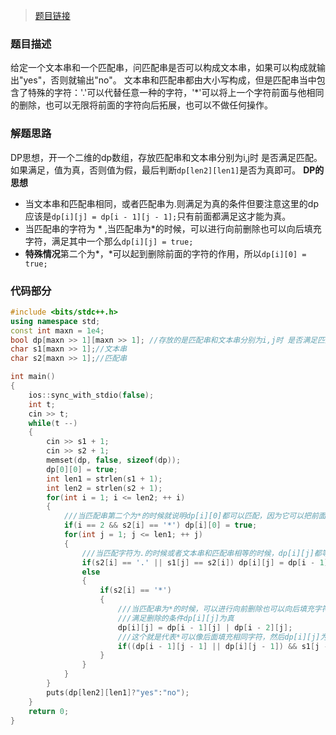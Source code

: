 
<!--more-->
> [题目链接](http://acm.hdu.edu.cn/showproblem.php?pid=6170)

### 题目描述 ###
给定一个文本串和一个匹配串，问匹配串是否可以构成文本串，如果可以构成就输出"yes"，否则就输出"no"。
文本串和匹配串都由大小写构成，但是匹配串当中包含了特殊的字符：'.'可以代替任意一种的字符，'*'可以将上一个字符前面与他相同的删除，也可以无限将前面的字符向后拓展，也可以不做任何操作。
### 解题思路 ###
DP思想，开一个二维的dp数组，存放匹配串和文本串分别为i,j时 是否满足匹配。如果满足，值为真，否则值为假，最后判断`dp[len2][len1]`是否为真即可。
**DP的思想**

- 当文本串和匹配串相同，或者匹配串为.则满足为真的条件但要注意这里的dp应该是`dp[i][j] = dp[i - 1][j - 1];`只有前面都满足这才能为真。
- 当匹配串的字符为 * ,当匹配串为*的时候，可以进行向前删除也可以向后填充字符，满足其中一个那么`dp[i][j] = true;`
- **特殊情况**第二个为*，*可以起到删除前面的字符的作用，所以`dp[i][0] = true;`

### 代码部分 ###
```cpp
#include <bits/stdc++.h>
using namespace std;
const int maxn = 1e4;
bool dp[maxn >> 1][maxn >> 1]; //存放的是匹配串和文本串分别为i,j时 是否满足匹配
char s1[maxn >> 1];//文本串
char s2[maxn >> 1];//匹配串

int main()
{
    ios::sync_with_stdio(false);
    int t;
    cin >> t;
    while(t --)
    {
        cin >> s1 + 1;
        cin >> s2 + 1;
        memset(dp, false, sizeof(dp));
        dp[0][0] = true;
        int len1 = strlen(s1 + 1);
        int len2 = strlen(s2 + 1);
        for(int i = 1; i <= len2; ++ i)
        {
            ///当匹配串第二个为*的时候就说明dp[i][0]都可以匹配，因为它可以把前面的字符给删掉
            if(i == 2 && s2[i] == '*') dp[i][0] = true;
            for(int j = 1; j <= len1; ++ j)
            {
                ///当匹配字符为.的时候或者文本串和匹配串相等的时候，dp[i][j]都等于前一个状态
                if(s2[i] == '.' || s1[j] == s2[i]) dp[i][j] = dp[i - 1][j - 1];
                else
                {
                    if(s2[i] == '*')
                    {
                        ///当匹配串为*的时候，可以进行向前删除也可以向后填充字符，满足其中一个那么dp[i][j] 都为真
                        ///满足删除的条件dp[i][j]为真
                        dp[i][j] = dp[i - 1][j] | dp[i - 2][j];
                        ///这个就是代表*可以像后面填充相同字符，然后dp[i][j]为真
                        if((dp[i - 1][j - 1] || dp[i][j - 1]) && s1[j - 1] == s1[j]) dp[i][j] = true;
                    }
                }
            }
        }
        puts(dp[len2][len1]?"yes":"no");
    }
    return 0;
}

```
